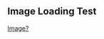 ## Image Loading Test

[Image?](https://theoneandonlystack.github.io/Vu_Stack_ART2210/Classwork/LoadImageTest/p5/LoadImage.html)